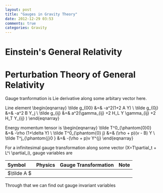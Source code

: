 ```yaml
---
layout: post
title: "Gauges in Gravity Theory"
date: 2012-12-29 03:53
comments: true
categories: Gravity
---
```



# Einstein's General Relativity




# Perturbation Theory of General Relativity


Gauge tranformation is Lie derivative along some arbitary vector here.

Line element
\begin{eqnarray}
\tilde g_{00} &=& -a^2(1+2 A Y) \\
\tilde g_{0j} &=& -a^2 B Y_j \\
\tilde g_{ij} &=& a^2(\gamma_{ij} +2 H_L Y \gamma_{ij} +2 H_T Y_{ij} )
\end{eqnarray}

Energy momentum tensor is
\begin{eqnarray}
\tilde T^0_{\phantom{0}0} &=& -\rho (1+\delta Y) \\
\tilde T^0_{\phantom{0} j} &=& (\rho + p)(v - B) Y \\
\tilde T^j_{\phantom{j}0 } &=& -(\rho + p)v Y^{j}
\end{eqnarray}


For a infinitesimal gauge transformation along some vector \(X=T\partial_t + L^i \partial_i\), gauge variables are

| Symbol | Physics | Gauge Transformation | Note |
|:------ |:------- |:----------:|:-----------|
| $\tilde A $   |  |  |  |


Through that we can find out gauge invariant variables
